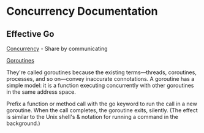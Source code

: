 # Concurrency Documentation

## Effective Go
[Concurrency](https://go.dev/doc/effective_go#concurrency)
    - Share by communicating

[Goroutines](https://go.dev/doc/effective_go#goroutines)  

They're called goroutines because the existing terms—threads,
coroutines, processes, and so on—convey inaccurate connotations.
A goroutine has a simple model: it is a function executing
concurrently with other goroutines in the same address space.  
    
Prefix a function or method call with the go keyword to run the call in a new goroutine. When the call completes, the goroutine exits, silently. (The effect is similar to the Unix shell's & notation for running a command in the background.)